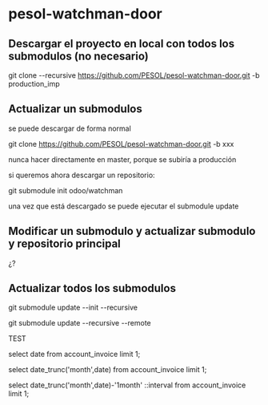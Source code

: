 # pesol-watchman-door

## Descargar el proyecto en local con todos los submodulos (no necesario)

git clone --recursive https://github.com/PESOL/pesol-watchman-door.git -b production_imp


## Actualizar un submodulos

se puede descargar de forma normal

git clone https://github.com/PESOL/pesol-watchman-door.git -b xxx

nunca hacer directamente en master, porque se subiría a producción

si queremos ahora descargar un repositorio:

git submodule init odoo/watchman

una vez que está descargado se puede ejecutar el submodule update

## Modificar un submodulo y actualizar submodulo y repositorio principal

¿?

## Actualizar todos los submodulos

git submodule update --init --recursive

git submodule update --recursive --remote



TEST

select date from account_invoice limit 1;

select date_trunc('month',date)
from account_invoice limit 1;

select date_trunc('month',date)-'1month' ::interval
from account_invoice limit 1;

